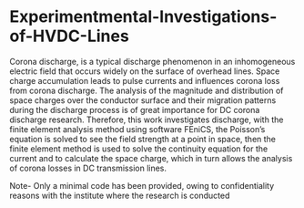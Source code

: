 # Experimentmental-Investigations-of-HVDC-Lines

Corona discharge, is a typical discharge phenomenon in an inhomogeneous electric field that occurs widely on the surface of overhead lines. Space charge accumulation
leads to pulse currents and influences corona loss from corona discharge. The analysis of the magnitude and distribution of space charges over the conductor surface
and their migration patterns during the discharge process is of great importance for DC corona discharge research. Therefore, this work investigates
discharge, with the finite element analysis method using software FEniCS, the Poisson’s equation is solved to see the field strength at a point in space, then the finite 
element method is used to solve the continuity equation for the current and to calculate the space charge, which in turn allows the analysis of corona losses in DC
transmission lines.

Note- Only a minimal code has been provided, owing to confidentiality reasons with the institute where the research is conducted

